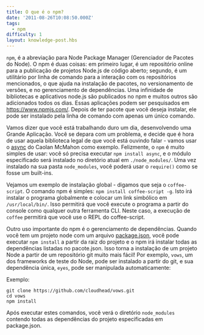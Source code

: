 ```yaml
---
title: O que é o npm?
date: '2011-08-26T10:08:50.000Z'
tags:
  - npm
difficulty: 1
layout: knowledge-post.hbs
---
```


`npm`, é a abreviação para Node Package Manager (Gerenciador de Pacotes do Node). O npm é duas coisas: em primeiro lugar, é um repositório online para a publicação de projetos Node.js de código aberto; segundo, é um utilitário por linha de comando para a interação com os repositórios mencionados, o que ajuda na instalação de pacotes, no versionamento de versões, e no gerenciamento de dependências. Uma infinidade de bibliotecas e aplicativos node.js são publicados no npm e muitos outros são adicionados todos os dias. Essas aplicações podem ser pesquisados ​​em https://www.npmjs.com/. Depois de ter pacote que você deseja instalar, ele pode ser instalado pela linha de comando com apenas um único comando.

Vamos dizer que você está trabalhando duro um dia, desenvolvendo uma Grande Aplicação. Você se depara com um problema, e decide que é hora de usar aquela biblioteca legal de que você está ouvindo falar - vamos usar o [async](http://github.com/caolan/async) do Caolan McMahon como exemplo. Felizmente, o `npm` é muito simples de usar: você só precisa executar `npm install async`, e o módulo especificado será instalado no diretório atual em `./node_modules/`. Uma vez instalado na sua pasta `node_modules`, você poderá usar o `require()` como se fosse um built-ins.

Vejamos um exemplo de instalação global - digamos que seja o `coffee-script`. O comando npm é simples: `npm install coffee-script -g`. Isto irá instalar o programa globalmente e colocar um link simbólico em `/usr/local/bin/`. Isso permitirá que você execute o programa a partir do console como qualquer outra ferramenta CLI. Neste caso, a execução de `coffee` permitirá que você use o REPL do coffee-script.

Outro uso importante do npm é o gerenciamento de dependências. Quando você tem um projeto node com um arquivo [package.json](/pt-br/knowledge/getting-started/npm/what-is-the-file-package-json), você pode executar `npm install` a partir da raiz do projeto e o npm irá instalar todas as dependências listadas no pacote.json. Isso torna a instalação de um projeto Node a partir de um repositório git muito mais fácil! Por exemplo, `vows`, um dos frameworks de teste do Node, pode ser instalado a partir do git, e sua dependência única, `eyes`, pode ser manipulada automaticamente:

Exemplo:

```
git clone https://github.com/cloudhead/vows.git
cd vows
npm install
```

Após executar estes comandos, você verá o diretório `node_modules` contendo todas as dependências do projeto especificadas em package.json.
